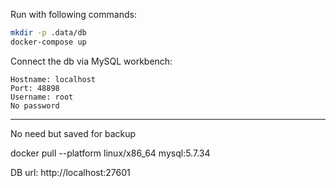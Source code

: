 Run with following commands:

```bash
mkdir -p .data/db
docker-compose up
```

Connect the db via MySQL workbench:

```
Hostname: localhost
Port: 48898
Username: root
No password
```




----

No need but saved for backup

docker pull --platform linux/x86_64 mysql:5.7.34

DB url:
http://localhost:27601